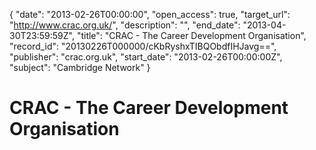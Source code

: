 {
  "date": "2013-02-26T00:00:00", 
  "open_access": true, 
  "target_url": "http://www.crac.org.uk/", 
  "description": "", 
  "end_date": "2013-04-30T23:59:59Z", 
  "title": "CRAC - The Career Development Organisation", 
  "record_id": "20130226T000000/cKbRyshxTIBQObdfIHJavg==", 
  "publisher": "crac.org.uk", 
  "start_date": "2013-02-26T00:00:00Z", 
  "subject": "Cambridge Network"
}

# CRAC - The Career Development Organisation

